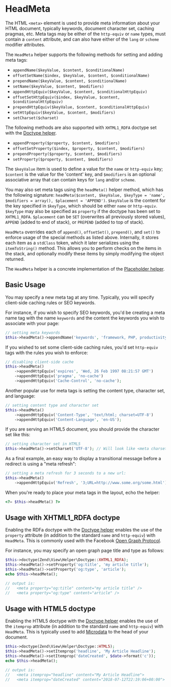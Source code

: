 # HeadMeta

The HTML `<meta>` element is used to provide meta information about your HTML
document, typically keywords, document character set, caching pragmas, etc. Meta
tags may be either of the `http-equiv` or `name` types, must contain a `content`
attribute, and can also have either of the `lang` or `scheme` modifier
attributes.

The `HeadMeta` helper supports the following methods for setting and adding meta tags:

- `appendName($keyValue, $content, $conditionalName)`
- `offsetSetName($index, $keyValue, $content, $conditionalName)`
- `prependName($keyValue, $content, $conditionalName)`
- `setName($keyValue, $content, $modifiers)`
- `appendHttpEquiv($keyValue, $content, $conditionalHttpEquiv)`
- `offsetSetHttpEquiv($index, $keyValue, $content, $conditionalHttpEquiv)`
- `prependHttpEquiv($keyValue, $content, $conditionalHttpEquiv)`
- `setHttpEquiv($keyValue, $content, $modifiers)`
- `setCharset($charset)`

The following methods are also supported with `XHTML1_RDFA` doctype set with the
[Doctype helper](doctype.md).

- `appendProperty($property, $content, $modifiers)`
- `offsetSetProperty($index, $property, $content, $modifiers)`
- `prependProperty($property, $content, $modifiers)`
- `setProperty($property, $content, $modifiers)`

The `$keyValue` item is used to define a value for the `name` or `http-equiv`
key; `$content` is the value for the 'content' key, and `$modifiers` is an
optional associative array that can contain keys for `lang` and/or `scheme`.

You may also set meta tags using the `headMeta()` helper method, which has the
following signature: `headMeta($content, $keyValue, $keyType = 'name',
$modifiers = array(), $placement = 'APPEND')`.  `$keyValue` is the content for
the key specified in `$keyType`, which should be either `name` or `http-equiv`.
`$keyType` may also be specified as `property` if the doctype has been set to
`XHTML1_RDFA`. `$placement` can be `SET` (overwrites all previously stored
values), `APPEND` (added to end of stack), or `PREPEND` (added to top of stack).

`HeadMeta` overrides each of `append()`, `offsetSet()`, `prepend()`, and `set()`
to enforce usage of the special methods as listed above. Internally, it stores
each item as a `stdClass` token, which it later serializes using the
`itemToString()` method. This allows you to perform checks on the items in the
stack, and optionally modify these items by simply modifying the object
returned.

The `HeadMeta` helper is a concrete implementation of the
[Placeholder helper](placeholder.md).

## Basic Usage

You may specify a new meta tag at any time. Typically, you will specify
client-side caching rules or SEO keywords.

For instance, if you wish to specify SEO keywords, you'd be creating a meta name
tag with the name `keywords` and the content the keywords you wish to associate
with your page:

```php
// setting meta keywords
$this->headMeta()->appendName('keywords', 'framework, PHP, productivity');
```

If you wished to set some client-side caching rules, you'd set `http-equiv` tags
with the rules you wish to enforce:

```php
// disabling client-side cache
$this->headMeta()
    ->appendHttpEquiv('expires', 'Wed, 26 Feb 1997 08:21:57 GMT')
    ->appendHttpEquiv('pragma', 'no-cache')
    ->appendHttpEquiv('Cache-Control', 'no-cache');
```

Another popular use for meta tags is setting the content type, character set,
and language:

```php
// setting content type and character set
$this->headMeta()
    ->appendHttpEquiv('Content-Type', 'text/html; charset=UTF-8')
    ->appendHttpEquiv('Content-Language', 'en-US');
```

If you are serving an HTML5 document, you should provide the character set like
this:

```php
// setting character set in HTML5
$this->headMeta()->setCharset('UTF-8'); // Will look like <meta charset="UTF-8">
```

As a final example, an easy way to display a transitional message before a
redirect is using a "meta refresh":

```php
// setting a meta refresh for 3 seconds to a new url:
$this->headMeta()
    ->appendHttpEquiv('Refresh', '3;URL=http://www.some.org/some.html');
```

When you're ready to place your meta tags in the layout, echo the helper:

```php
<?= $this->headMeta() ?>
```

## Usage with XHTML1\_RDFA doctype

Enabling the RDFa doctype with the [Doctype helper](doctype.md) enables the use
of the `property` attribute (in addition to the standard `name` and
`http-equiv`) with `HeadMeta`.  This is commonly used with the Facebook [Open
Graph Protocol](http://opengraphprotocol.org/).

For instance, you may specify an open graph page title and type as follows:

```php
$this->doctype(Zend\View\Helper\Doctype::XHTML1_RDFA);
$this->headMeta()->setProperty('og:title', 'my article title');
$this->headMeta()->setProperty('og:type', 'article');
echo $this->headMeta();

// output is:
//   <meta property="og:title" content="my article title" />
//   <meta property="og:type" content="article" />
```

## Usage with HTML5 doctype

Enabling the HTML5 doctype with the [Doctype helper](doctype.md) enables the use
of the `itemprop` attribute (in addition to the standard `name` and
`http-equiv`) with `HeadMeta`.  This is typically used to add
[Microdata](https://schema.org) to the head of your document.

```php
$this->doctype(Zend\View\Helper\Doctype::HTML5);
$this->headMeta()->setItemprop('headline', 'My Article Headline');
$this->headMeta()->setItemprop('dateCreated', $date->format('c'));
echo $this->headMeta();

// output is:
//   <meta itemprop="headline" content="My Article Headline">
//   <meta itemprop="dateCreated" content="2018-07-12T22:19:06+00:00">
``` 
